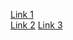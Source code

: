 [Link 1](http://www.entityframeworktutorial.net/efcore/entity-framework-core.aspx) <br>
[Link 2](https://www.marathonus.com/about/blog/moving-from-entity-framework-6-to-entity-framework-core-2-0/)
[Link 3](https://docs.microsoft.com/en-us/ef/core/what-is-new/ef-core-3.0/features)
